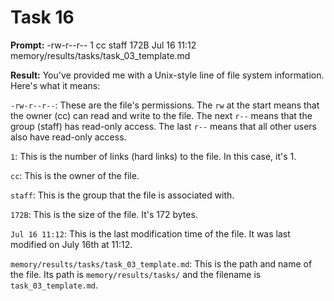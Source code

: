 # Task 16

**Prompt:** -rw-r--r--  1 cc  staff   172B Jul 16 11:12 memory/results/tasks/task_03_template.md

**Result:**
You've provided me with a Unix-style line of file system information. Here's what it means:

`-rw-r--r--`: These are the file's permissions. The `rw` at the start means that the owner (cc) can read and write to the file. The next `r--` means that the group (staff) has read-only access. The last `r--` means that all other users also have read-only access.

`1`: This is the number of links (hard links) to the file. In this case, it's 1.

`cc`: This is the owner of the file.

`staff`: This is the group that the file is associated with.

`172B`: This is the size of the file. It's 172 bytes.

`Jul 16 11:12`: This is the last modification time of the file. It was last modified on July 16th at 11:12.

`memory/results/tasks/task_03_template.md`: This is the path and name of the file. Its path is `memory/results/tasks/` and the filename is `task_03_template.md`.
